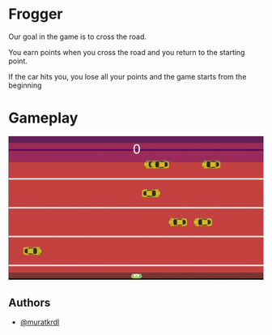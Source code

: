 
# Frogger

Our goal in the game is to cross the road.

You earn points when you cross the road and you return to the starting point.

If the car hits you, you lose all your points and the game starts from the beginning

# Gameplay

<img src="https://github.com/muratkrdl/Unity-Frogger/blob/main/Frogger.gif" width="auto">


## Authors

- [@muratkrdl](https://github.com/muratkrdl)

